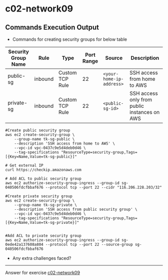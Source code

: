 # c02-network09

## Commands Execution Output

- Commands for creating security groups for below table

|Security Group Name|Rule|Type|Port Range|Source|Description
|---|---|---|---|---|---|
|public-sg|inbound|Custom TCP Rule|22|`<your-home-ip-address>`|SSH access from home to AWS|
|private-sg|inbound|Custom TCP Rule|22|`<public-sg-id>`|SSH access only from public instances on AWS|

```
#Create public security group
aws ec2 create-security-group \
    --group-name tk-sg-public \
    --description 'SSH access from home to AWS' \
    --vpc-id vpc-0437c9e5d4deb0d46 \
    --tag-specifications "ResourceType=security-group,Tags=[{Key=Name,Value=tk-sg-public}]"

# Get external IP
curl https://checkip.amazonaws.com

# Add ACL to public security group
aws ec2 authorize-security-group-ingress --group-id sg-040506fdcfbbaf676 --protocol tcp --port 22 --cidr "116.206.228.203/32"

#Create private security group
aws ec2 create-security-group \
    --group-name tk-sg-private \
    --description 'SSH access from public security group' \
    --vpc-id vpc-0437c9e5d4deb0d46 \
    --tag-specifications "ResourceType=security-group,Tags=[{Key=Name,Value=tk-sg-private}]"


#Add ACL to private security group
aws ec2 authorize-security-group-ingress --group-id sg-0ede42a137608a804 --protocol tcp --port 22 --source-group sg-040506fdcfbbaf676

```

- Any extra challenges faced?


<!-- Don't change anything below this point-->
***
Answer for exercise [c02-network09](https://github.com/devopsacademyau/academy/blob/893381c6f0b69434d9e8597d3d4b1c17f9bc1371/classes/02class/exercises/c02-network09/README.md)